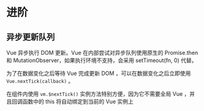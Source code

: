 进阶
===

## 异步更新队列

Vue 异步执行 DOM 更新。Vue 在内部尝试对异步队列使用原生的 Promise.then 和 MutationObserver，如果执行环境不支持，会采用 setTimeout(fn, 0) 代替。

为了在数据变化之后等待 Vue 完成更新 DOM ，可以在数据变化之后立即使用 `Vue.nextTick(callback)` 。

在组件内使用 `vm.$nextTick()` 实例方法特别方便，因为它不需要全局 Vue ，并且回调函数中的 this 将自动绑定到当前的 Vue 实例上